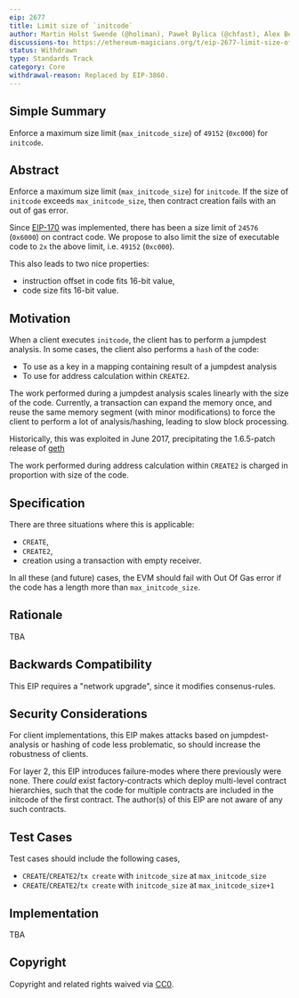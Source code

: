 ```yaml
---
eip: 2677
title: Limit size of `initcode`
author: Martin Holst Swende (@holiman), Paweł Bylica (@chfast), Alex Beregszaszi (@axic)
discussions-to: https://ethereum-magicians.org/t/eip-2677-limit-size-of-initcode/4550
status: Withdrawn
type: Standards Track
category: Core
withdrawal-reason: Replaced by EIP-3860.
---
```


## Simple Summary

Enforce a maximum size limit (`max_initcode_size`) of `49152` (`0xc000`) for `initcode`.

## Abstract

Enforce a maximum size limit (`max_initcode_size`) for `initcode`. If the size of `initcode` exceeds `max_initcode_size`, then contract creation fails with an out of gas error.

Since [EIP-170](./eip-170.md) was implemented, there has been a size limit of `24576` (`0x6000`) on contract code. We propose to also limit the size of executable code to `2x` the above limit, i.e. `49152` (`0xc000`).

This also leads to two nice properties:

- instruction offset in code fits 16-bit value,
- code size fits 16-bit value.

## Motivation

When a client executes `initcode`, the client has to perform a jumpdest analysis. In some cases, the client also performs a `hash` of the code:

* To use as a key in a mapping containing result of a jumpdest analysis 
* To use for address calculation within `CREATE2`.

The work performed during a jumpdest analysis scales linearly with the size of the code. Currently, a transaction can expand the memory once, and reuse the same memory segment (with minor modifications) to force the client to perform a lot of analysis/hashing, leading to slow block processing. 

Historically, this was exploited in June 2017, precipitating the 1.6.5-patch release of [geth](https://github.com/ethereum/go-ethereum/releases/tag/v1.6.5)

The work performed during address calculation within `CREATE2` is charged in proportion with size of the code.

## Specification

There are three situations where this is applicable:

* `CREATE`,
* `CREATE2`,
* creation using a transaction with empty receiver. 

In all these (and future) cases, the EVM should fail with Out Of Gas error if the code has a length more than `max_initcode_size`.

## Rationale

TBA

## Backwards Compatibility

This EIP requires a "network upgrade", since it modifies consenus-rules.

## Security Considerations

For client implementations, this EIP makes attacks based on jumpdest-analysis or hashing of code less problematic, so should increase the robustness of clients. 

For layer 2, this EIP introduces failure-modes where there previously were none. There _could_ exist factory-contracts which deploy multi-level contract hierarchies, such that the code for multiple contracts are included in the initcode of the first contract. The author(s) of this EIP are not aware of any such contracts. 

## Test Cases

Test cases should include the following cases, 

- `CREATE`/`CREATE2`/`tx create` with `initcode_size` at `max_initcode_size`
- `CREATE`/`CREATE2`/`tx create` with `initcode_size` at `max_initcode_size+1`

## Implementation

TBA

## Copyright
Copyright and related rights waived via [CC0](../LICENSE.md).

